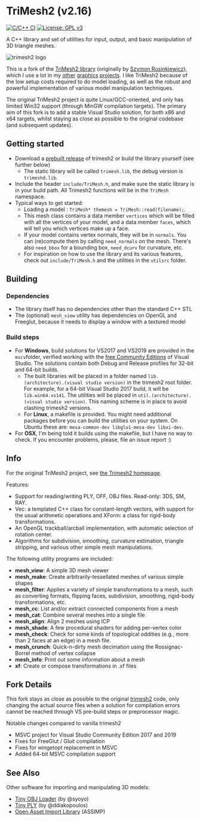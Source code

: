# TriMesh2 (v2.16)
[![C/C++ CI](https://github.com/Forceflow/trimesh2/actions/workflows/c-cpp.yml/badge.svg)](https://github.com/Forceflow/trimesh2/actions/workflows/c-cpp.yml) [![License: GPL v3](https://img.shields.io/badge/License-GPL%20v3-blue.svg)](https://www.gnu.org/licenses/gpl-3.0)

A C++ library and set of utilities for input, output, and basic manipulation of 3D triangle meshes.

![trimesh2 logo](https://raw.githubusercontent.com/Forceflow/trimesh2/main/html/trimesh_logo.jpg)

This is a fork of the [TriMesh2 library](http://gfx.cs.princeton.edu/proj/trimesh2/) (originally by [Szymon Rusinkiewicz](https://www.cs.princeton.edu/~smr/)), which I use a lot in my [other](https://github.com/Forceflow/ooc_svo_builder) [graphics](https://github.com/Forceflow/cuda_voxelizer) [projects](https://github.com/Forceflow/gpu_suggestive_contours). I like TriMesh2 because of the low setup costs required to do model loading, as well as the robust and powerful implementation of various model manipulation techniques.

The original TriMesh2 project is quite Linux/GCC-oriented, and only has limited Win32 support (through MinGW compilation targets). The primary aim of this fork is to add a stable Visual Studio solution, for both x86 and x64 targets, whilst staying as close as possible to the original codebase (and subsequent updates).
 
## Getting started
 * Download a [prebuilt release](https://github.com/Forceflow/trimesh2/releases) of trimesh2 or build the library yourself (see further below)
   * The static library will be called `trimesh.lib`, the debug version is `trimeshd.lib`.
 * Include the header `include/TriMesh.h`, and make sure the static library is in your build path. All Trimesh2 functions will be in the `TriMesh` namespace.
 * Typical ways to get started:
   * Loading a model : `TriMesh* themesh = TriMesh::read(filename);`.
   * This mesh class contains a data member `vertices` which will be filled with all the vertices of your model, and a data member `faces`, which will tell you which vertices make up a face.
   * If your model contains vertex normals, they will be in `normals`. You can (re)compute them by calling `need_normals` on the mesh. There's also `need_bbox` for a bounding box, `need_dcurv` for curvature, etc.
   * For inspiration on how to use the library and its various features, check out `include/TriMesh.h` and the utilities in the `utilsrc` folder.
## Building
### Dependencies
 * The library itself has no dependencies other than the standard C++ STL
 * The (optional) ``mesh_view`` utility has dependencies on OpenGL and Freeglut, because it needs to display a window with a textured model

### Build steps
  * For **Windows**, build solutions for VS2017 and VS2019 are provided in the `mscv`folder, verified working with the [free Community Editions](https://visualstudio.microsoft.com/vs/community/) of Visual Studio. The solutions contain both Debug and Release profiles for 32-bit and 64-bit builds.
    * The built libraries will be placed in a folder named `lib.(architecture).(visual studio version)` in the trimesh2 root folder. For example, for a 64-bit Visual Studio 2017 build, it will be `lib.win64.vs141`. The utilities will be placed in `util.(architecture).(visual studio version)`. This naming scheme is in place to avoid clashing trimesh2 versions.
    * For **Linux**, a makefile is provided. You might need additional packages before you can build the utilities on your system. On Ubuntu these are: `mesa-common-dev libglu1-mesa-dev libxi-dev`.
   * For **OSX**, I'm being told it builds using the makefile, but I have no way to check. If you encounter problems, please, file an issue report :)

## Info
For the original TriMesh2 project, see [the Trimesh2 homepage](http://gfx.cs.princeton.edu/proj/trimesh2/).
 
Features: 

 * Support for reading/writing PLY, OFF, OBJ files. Read-only: 3DS, SM, RAY.
 * Vec: a templated C++ class for constant-length vectors, with support for the usual arithmetic operations and XForm: a class for rigid-body transformations.
 * An OpenGL trackball/arcball implementation, with automatic selection of rotation center.
 * Algorithms for subdivision, smoothing, curvature estimation, triangle stripping, and various other simple mesh manipulations.

The following utility programs are included:

 * **mesh_view**: A simple 3D mesh viewer
 * **mesh_make**: Create arbitrarily-tessellated meshes of various simple shapes
 * **mesh_filter**: Applies a variety of simple transformations to a mesh, such as converting formats, flipping faces, subdivision, smoothing, rigid-body transformations, etc.
 * **mesh_cc**: List and/or extract connected components from a mesh
 * **mesh_cat**: Combine several meshes into a single file
 * **mesh_align**: Align 2 meshes using ICP
 * **mesh_shade**: A few procedural shaders for adding per-vertex color
 * **mesh_check**: Check for some kinds of topological oddities (e.g., more than 2 faces at an edge) in a mesh file.
 * **mesh_crunch**: Quick-n-dirty mesh decimation using the Rossignac-Borrel method of vertex collapse
 * **mesh_info**: Print out some information about a mesh
 * **xf**: Create or compose transformations in .xf files

## Fork Details

This fork stays as close as possible to the original [trimesh2](http://gfx.cs.princeton.edu/proj/trimesh2/) code, only changing the actual source files when a solution for compilation errors cannot be reached through VS pre-build steps or preprocessor magic.

Notable changes compared to vanilla trimesh2
 * MSVC project for Visual Studio Community Edition 2017 and 2019
 * Fixes for FreeGlut / Gluit compilation
 * Fixes for wingetopt replacement in MSVC
 * Added 64-bit MSVC compilation support

## See Also

Other software for importing and manipulating 3D models:
 * [Tiny OBJ Loader](https://github.com/syoyo/tinyobjloader) (by @syoyo)
 * [Tiny PLY](https://github.com/ddiakopoulos/tinyply) (by @ddiakopoulos)
 * [Open Asset Import Library](http://www.assimp.org/) (ASSIMP)
